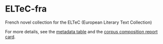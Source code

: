 # ELTeC-fra

French novel collection for the ELTeC (European Literary Text Collection)

For more details, see the [metadata table](../Metadata/metadata.csv) and the [corpus composition report card](../Metadata/report.md).


